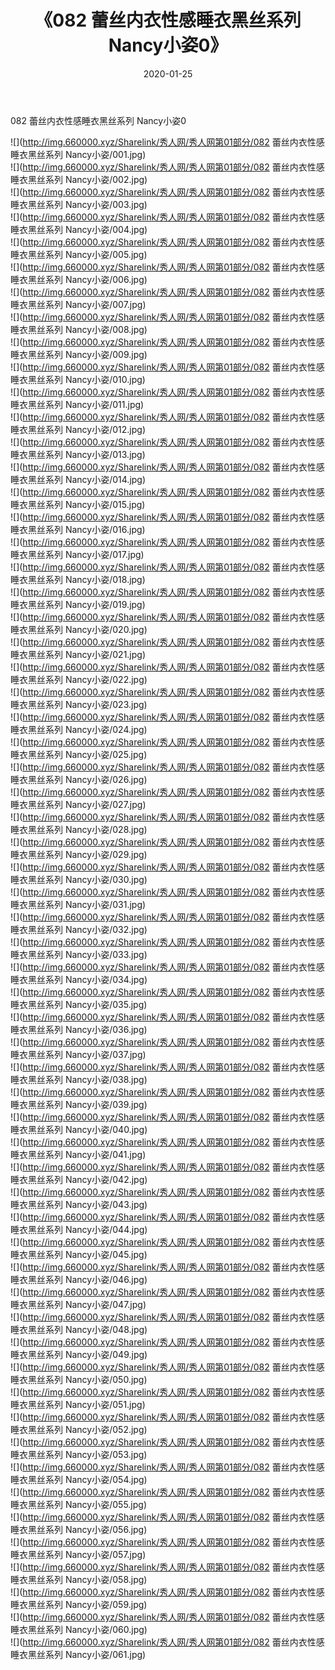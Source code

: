 ﻿---
layout: post
title:  《082 蕾丝内衣性感睡衣黑丝系列 Nancy小姿0》
date:   2020-01-25
img: http://img.660000.xyz/Sharelink/秀人网/秀人网第01部分/082 蕾丝内衣性感睡衣黑丝系列 Nancy小姿0/000.jpg
categories: [美女, 清纯, 唯美]
---

082 蕾丝内衣性感睡衣黑丝系列 Nancy小姿0

  ![](http://img.660000.xyz/Sharelink/秀人网/秀人网第01部分/082 蕾丝内衣性感睡衣黑丝系列 Nancy小姿/001.jpg) <br> ![](http://img.660000.xyz/Sharelink/秀人网/秀人网第01部分/082 蕾丝内衣性感睡衣黑丝系列 Nancy小姿/002.jpg) <br> ![](http://img.660000.xyz/Sharelink/秀人网/秀人网第01部分/082 蕾丝内衣性感睡衣黑丝系列 Nancy小姿/003.jpg) <br> ![](http://img.660000.xyz/Sharelink/秀人网/秀人网第01部分/082 蕾丝内衣性感睡衣黑丝系列 Nancy小姿/004.jpg) <br> ![](http://img.660000.xyz/Sharelink/秀人网/秀人网第01部分/082 蕾丝内衣性感睡衣黑丝系列 Nancy小姿/005.jpg) <br> ![](http://img.660000.xyz/Sharelink/秀人网/秀人网第01部分/082 蕾丝内衣性感睡衣黑丝系列 Nancy小姿/006.jpg) <br> ![](http://img.660000.xyz/Sharelink/秀人网/秀人网第01部分/082 蕾丝内衣性感睡衣黑丝系列 Nancy小姿/007.jpg) <br> ![](http://img.660000.xyz/Sharelink/秀人网/秀人网第01部分/082 蕾丝内衣性感睡衣黑丝系列 Nancy小姿/008.jpg) <br> ![](http://img.660000.xyz/Sharelink/秀人网/秀人网第01部分/082 蕾丝内衣性感睡衣黑丝系列 Nancy小姿/009.jpg) <br> ![](http://img.660000.xyz/Sharelink/秀人网/秀人网第01部分/082 蕾丝内衣性感睡衣黑丝系列 Nancy小姿/010.jpg) <br> ![](http://img.660000.xyz/Sharelink/秀人网/秀人网第01部分/082 蕾丝内衣性感睡衣黑丝系列 Nancy小姿/011.jpg) <br> ![](http://img.660000.xyz/Sharelink/秀人网/秀人网第01部分/082 蕾丝内衣性感睡衣黑丝系列 Nancy小姿/012.jpg) <br> ![](http://img.660000.xyz/Sharelink/秀人网/秀人网第01部分/082 蕾丝内衣性感睡衣黑丝系列 Nancy小姿/013.jpg) <br> ![](http://img.660000.xyz/Sharelink/秀人网/秀人网第01部分/082 蕾丝内衣性感睡衣黑丝系列 Nancy小姿/014.jpg) <br> ![](http://img.660000.xyz/Sharelink/秀人网/秀人网第01部分/082 蕾丝内衣性感睡衣黑丝系列 Nancy小姿/015.jpg) <br> ![](http://img.660000.xyz/Sharelink/秀人网/秀人网第01部分/082 蕾丝内衣性感睡衣黑丝系列 Nancy小姿/016.jpg) <br> ![](http://img.660000.xyz/Sharelink/秀人网/秀人网第01部分/082 蕾丝内衣性感睡衣黑丝系列 Nancy小姿/017.jpg) <br> ![](http://img.660000.xyz/Sharelink/秀人网/秀人网第01部分/082 蕾丝内衣性感睡衣黑丝系列 Nancy小姿/018.jpg) <br> ![](http://img.660000.xyz/Sharelink/秀人网/秀人网第01部分/082 蕾丝内衣性感睡衣黑丝系列 Nancy小姿/019.jpg) <br> ![](http://img.660000.xyz/Sharelink/秀人网/秀人网第01部分/082 蕾丝内衣性感睡衣黑丝系列 Nancy小姿/020.jpg) <br> ![](http://img.660000.xyz/Sharelink/秀人网/秀人网第01部分/082 蕾丝内衣性感睡衣黑丝系列 Nancy小姿/021.jpg) <br> ![](http://img.660000.xyz/Sharelink/秀人网/秀人网第01部分/082 蕾丝内衣性感睡衣黑丝系列 Nancy小姿/022.jpg) <br> ![](http://img.660000.xyz/Sharelink/秀人网/秀人网第01部分/082 蕾丝内衣性感睡衣黑丝系列 Nancy小姿/023.jpg) <br> ![](http://img.660000.xyz/Sharelink/秀人网/秀人网第01部分/082 蕾丝内衣性感睡衣黑丝系列 Nancy小姿/024.jpg) <br> ![](http://img.660000.xyz/Sharelink/秀人网/秀人网第01部分/082 蕾丝内衣性感睡衣黑丝系列 Nancy小姿/025.jpg) <br> ![](http://img.660000.xyz/Sharelink/秀人网/秀人网第01部分/082 蕾丝内衣性感睡衣黑丝系列 Nancy小姿/026.jpg) <br> ![](http://img.660000.xyz/Sharelink/秀人网/秀人网第01部分/082 蕾丝内衣性感睡衣黑丝系列 Nancy小姿/027.jpg) <br> ![](http://img.660000.xyz/Sharelink/秀人网/秀人网第01部分/082 蕾丝内衣性感睡衣黑丝系列 Nancy小姿/028.jpg) <br> ![](http://img.660000.xyz/Sharelink/秀人网/秀人网第01部分/082 蕾丝内衣性感睡衣黑丝系列 Nancy小姿/029.jpg) <br> ![](http://img.660000.xyz/Sharelink/秀人网/秀人网第01部分/082 蕾丝内衣性感睡衣黑丝系列 Nancy小姿/030.jpg) <br> ![](http://img.660000.xyz/Sharelink/秀人网/秀人网第01部分/082 蕾丝内衣性感睡衣黑丝系列 Nancy小姿/031.jpg) <br> ![](http://img.660000.xyz/Sharelink/秀人网/秀人网第01部分/082 蕾丝内衣性感睡衣黑丝系列 Nancy小姿/032.jpg) <br> ![](http://img.660000.xyz/Sharelink/秀人网/秀人网第01部分/082 蕾丝内衣性感睡衣黑丝系列 Nancy小姿/033.jpg) <br> ![](http://img.660000.xyz/Sharelink/秀人网/秀人网第01部分/082 蕾丝内衣性感睡衣黑丝系列 Nancy小姿/034.jpg) <br> ![](http://img.660000.xyz/Sharelink/秀人网/秀人网第01部分/082 蕾丝内衣性感睡衣黑丝系列 Nancy小姿/035.jpg) <br> ![](http://img.660000.xyz/Sharelink/秀人网/秀人网第01部分/082 蕾丝内衣性感睡衣黑丝系列 Nancy小姿/036.jpg) <br> ![](http://img.660000.xyz/Sharelink/秀人网/秀人网第01部分/082 蕾丝内衣性感睡衣黑丝系列 Nancy小姿/037.jpg) <br> ![](http://img.660000.xyz/Sharelink/秀人网/秀人网第01部分/082 蕾丝内衣性感睡衣黑丝系列 Nancy小姿/038.jpg) <br> ![](http://img.660000.xyz/Sharelink/秀人网/秀人网第01部分/082 蕾丝内衣性感睡衣黑丝系列 Nancy小姿/039.jpg) <br> ![](http://img.660000.xyz/Sharelink/秀人网/秀人网第01部分/082 蕾丝内衣性感睡衣黑丝系列 Nancy小姿/040.jpg) <br> ![](http://img.660000.xyz/Sharelink/秀人网/秀人网第01部分/082 蕾丝内衣性感睡衣黑丝系列 Nancy小姿/041.jpg) <br> ![](http://img.660000.xyz/Sharelink/秀人网/秀人网第01部分/082 蕾丝内衣性感睡衣黑丝系列 Nancy小姿/042.jpg) <br> ![](http://img.660000.xyz/Sharelink/秀人网/秀人网第01部分/082 蕾丝内衣性感睡衣黑丝系列 Nancy小姿/043.jpg) <br> ![](http://img.660000.xyz/Sharelink/秀人网/秀人网第01部分/082 蕾丝内衣性感睡衣黑丝系列 Nancy小姿/044.jpg) <br> ![](http://img.660000.xyz/Sharelink/秀人网/秀人网第01部分/082 蕾丝内衣性感睡衣黑丝系列 Nancy小姿/045.jpg) <br> ![](http://img.660000.xyz/Sharelink/秀人网/秀人网第01部分/082 蕾丝内衣性感睡衣黑丝系列 Nancy小姿/046.jpg) <br> ![](http://img.660000.xyz/Sharelink/秀人网/秀人网第01部分/082 蕾丝内衣性感睡衣黑丝系列 Nancy小姿/047.jpg) <br> ![](http://img.660000.xyz/Sharelink/秀人网/秀人网第01部分/082 蕾丝内衣性感睡衣黑丝系列 Nancy小姿/048.jpg) <br> ![](http://img.660000.xyz/Sharelink/秀人网/秀人网第01部分/082 蕾丝内衣性感睡衣黑丝系列 Nancy小姿/049.jpg) <br> ![](http://img.660000.xyz/Sharelink/秀人网/秀人网第01部分/082 蕾丝内衣性感睡衣黑丝系列 Nancy小姿/050.jpg) <br> ![](http://img.660000.xyz/Sharelink/秀人网/秀人网第01部分/082 蕾丝内衣性感睡衣黑丝系列 Nancy小姿/051.jpg) <br> ![](http://img.660000.xyz/Sharelink/秀人网/秀人网第01部分/082 蕾丝内衣性感睡衣黑丝系列 Nancy小姿/052.jpg) <br> ![](http://img.660000.xyz/Sharelink/秀人网/秀人网第01部分/082 蕾丝内衣性感睡衣黑丝系列 Nancy小姿/053.jpg) <br> ![](http://img.660000.xyz/Sharelink/秀人网/秀人网第01部分/082 蕾丝内衣性感睡衣黑丝系列 Nancy小姿/054.jpg) <br> ![](http://img.660000.xyz/Sharelink/秀人网/秀人网第01部分/082 蕾丝内衣性感睡衣黑丝系列 Nancy小姿/055.jpg) <br> ![](http://img.660000.xyz/Sharelink/秀人网/秀人网第01部分/082 蕾丝内衣性感睡衣黑丝系列 Nancy小姿/056.jpg) <br> ![](http://img.660000.xyz/Sharelink/秀人网/秀人网第01部分/082 蕾丝内衣性感睡衣黑丝系列 Nancy小姿/057.jpg) <br> ![](http://img.660000.xyz/Sharelink/秀人网/秀人网第01部分/082 蕾丝内衣性感睡衣黑丝系列 Nancy小姿/058.jpg) <br> ![](http://img.660000.xyz/Sharelink/秀人网/秀人网第01部分/082 蕾丝内衣性感睡衣黑丝系列 Nancy小姿/059.jpg) <br> ![](http://img.660000.xyz/Sharelink/秀人网/秀人网第01部分/082 蕾丝内衣性感睡衣黑丝系列 Nancy小姿/060.jpg) <br> ![](http://img.660000.xyz/Sharelink/秀人网/秀人网第01部分/082 蕾丝内衣性感睡衣黑丝系列 Nancy小姿/061.jpg) <br>